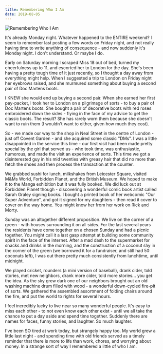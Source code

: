 ```yaml
---
title: Remembering Who I Am
date: 2019-08-05
---
```


![Remembering Who I Am](https://source.unsplash.com/2aFp6EWWs58/1600x900)

It's already Monday night. Whatever happened to the ENTIRE weekend? I seem to remember last posting a few words on Friday night, and not really having time to write anything of consequence - and now suddenly it's Monday night. I don't understand. Or maybe I do.

Early on Saturday morning I scraped Miss 18 out of bed, turned my cheerfulness up to 11, and escorted her to London for the day. She's been having a pretty tough time of it just recently, so I thought a day away from everything might help. When I suggested a trip to London on Friday night her eyebrows raised, and she murmured something about buying a second pair of Doc Martens boots.

I KNEW she would end up buying a second pair. When she earned her first pay-packet, I took her to London on a pilgrimage of sorts - to buy a pair of Doc Martens boots. She bought a pair of decorative boots with red roses embroidered down the sides - flying in the face of my advice to get the classic boots. The result? She has rarely worn them because she doesn't want to ruin them (I wouldn't want to either, given how much they cost).

So - we made our way to the shop in Neal Street in the centre of London - just off Covent Garden - and she acquired some classic "DMs". I was a little disappointed in the service this time - our first visit had been made pretty special by the girl that served us - who took time, was enthusiastic, humorous, and made the visit an experience of sorts. This time we got a disinterested guy in his mid twenties with greasy hair that did no more than fetch the shoes and then process the transaction at the counter.

We grabbed sushi for lunch, milkshakes from Leicester Square, visited M&Ms World, Forbidden Planet, and the British Museum. We hoped to make it to the Manga exhibition but it was fully booked. We did luck out at Forbidden Planet though - discovering a wonderful comic book artist called Sarah Graley signing books. I bought a printed book of her webcomic "Our Super Adventure", and got it signed for my daughters - then read it cover to cover on the way home. You might know her from her work on Rick and Morty.

Sunday was an altogether different proposition. We live on the corner of a green - with houses surrounding it on all sides. For the last several years the residents have come together on a chosen Sunday and had a picnic together. You might call it a last gasp attempt at building some community spirit in the face of the internet. After a mad dash to the supermarket for snacks and drinks in the morning, and the construction of a coconut shy in the corner of the green (we borrowed it for a fundraiser, and still had 50 coconuts left), I was out there pretty much consistently from lunchtime, until midnight.

We played cricket, rounders (a mini version of baseball), drank cider, told stories, met new neighbors, drank more cider, told more stories... you get the idea. As the sky grew dark one of our neighbors brought out an old washing machine drum filled with wood - a wonderful down-cycled fire-pit of sorts. We gathered the assembled assortment of folding chairs around the fire, and put the world to rights for several hours.

I feel incredibly lucky to live near so many wonderful people. It's easy to miss each other - to not even know each other exist - until we all take the chance to put a day aside and spend time together. Suddenly there are names for faces, funny stories, and laughter. So much laughter.

I've been SO tired at work today, but strangely happy too. My world grew a little last night - and spending time with old friends served as a timely reminder that there is more to life than work, chores, and worrying about money. In a strange sort of way I remembered a little of who I am.